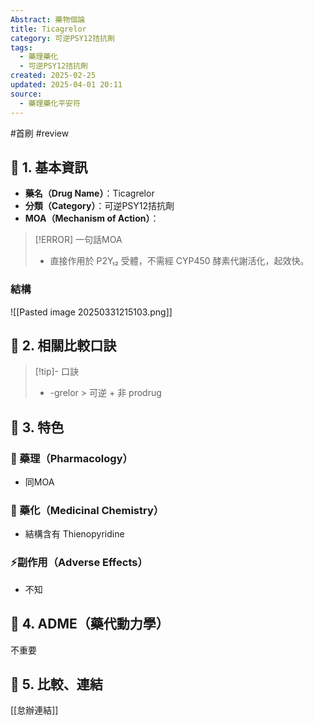 ```yaml
---
Abstract: 藥物個論
title: Ticagrelor
category: 可逆PSY12拮抗劑
tags:
  - 藥理藥化
  - 可逆PSY12拮抗劑
created: 2025-02-25
updated: 2025-04-01 20:11
source:
  - 藥理藥化平安符
---
```

#首刷 #review 
## 🔹 1. 基本資訊
- **藥名（Drug Name）**：Ticagrelor
- **分類（Category）**：可逆PSY12拮抗劑
- **MOA（Mechanism of Action）**：
> [!ERROR] 一句話MOA
> - 直接作用於 P2Y₁₂ 受體，不需經 CYP450 酵素代謝活化，起效快。

### 結構
![[Pasted image 20250331215103.png]]

## 🔹 2. 相關比較口訣
> [!tip]- 口訣
> - -grelor > 可逆 + 非 prodrug

## 🔹 3. 特色
### 🧪 藥理（Pharmacology）
- 同MOA

### 🧬 藥化（Medicinal Chemistry）

- 結構含有 Thienopyridine

### ⚡副作用（Adverse Effects）
- 不知


## 🔹 4. ADME（藥代動力學）
 不重要
## 🔹 5. 比較、連結

[[怠辦連結]]